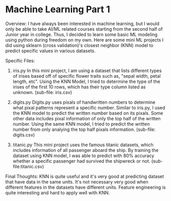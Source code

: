# Machine Learning Part 1 

Overview: 
I have always been interested in machine learning, but I would only be able to take AI/ML
related courses starting from the second half of Junior year in college. Thus, I decided to
learn some basic ML modeling using python during freedom on my own. Here are some mini ML projects
I did using sklearn (cross validation)'s closest neighbor (KNN) model to predict specific values in
various datasets. 

Specific Files:
1. iris.py
In this mini project, I am using a dataset that lists different types of irises based off of specific 
flower traits such as, "sepal width, petal length, etc". Using the KNN Model, I tried to determine the 
type of the irises of the first 10 rows, which has their type column listed as unknown. 
(sub-file: iris.csv)

2. digits.py 
Digits.py uses pixals of handwritten numbers to determine what pixal patterns represent 
a specific number. Similar to iris.py, I used the KNN model to predict the written number based on
its pixals. Some other data includes pixal information of only the top half of the written number. Using the same 
KNN model, I tried to predict the written number from only analying the top half pixals information.
(sub-file: digits.csv)

3. titanic.py 
This mini project uses the famous titanic datasets, which includes information of all passenger aboard the ship.
By training the dataset using KNN model, I was able to predict with 80% accuracy whether a specific passenger had 
survived the shipwreck or not. 
(sub-file:titanic.csv)

Final Thoughts:
KNN is quite useful and it's very good at predicting dataset that have data in the same units. It's not necessary very 
good when different features in the datasets have different units. Feature engineering is quite interesting and hard to apply
well with KNN.

